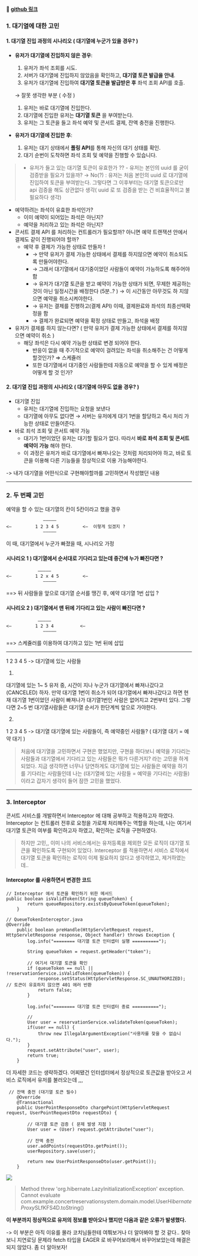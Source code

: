 #### 🔗 [github 링크](https://github.com/kyungmin1221/concert-reservation-system)

### 1. 대기열에 대한 고민
#### **1. 대기열 진입 과정의 시나리오 ( 대기열에 누군가 있을 경우? )**

- **유저가 대기열에 진입하지 않은 경우**:
    1. 유저가 좌석 조회를 시도.
    2. 서버가 대기열에 진입하지 않았음을 확인하고, **대기열 토큰 발급을 안내**.
    3. 유저가 대기열에 진입하여 **대기열 토큰을 발급받은 후** 좌석 조회 API를 호출.

  → 잘못 생각한 부분 ( 수정 )

    1. 유저는 바로 대기열에 진입한다.
    2. 대기열에 진입한 유저는 **대기열 토큰** 을 부여받는다.
    3. 유저는 그 토큰을 들고 좌석 예약 및 콘서트 결제, 잔액 충전을 진행한다.
- **유저가 대기열에 진입한 후**:
    1. 유저는 대기 상태에서 **폴링 API**를 통해 자신의 대기 상태를 확인.
    2. 대기 순번이 도착하면 좌석 조회 및 예약을 진행할 수 있습니다.

> - 유저가 들고 있는 대기열 토큰이 유효한가 ??
    - 유저는 본인의 uuid 를 굳이 검증받을 필요가 있을까? → No(?) : 유저는 처음 본인의 uuid 로 대기열에 진입하여 토큰을 부여받는다. 그렇다면 그 이후부터는 대기열 토큰으로만 api 검증을 해도 상관없다 생각( uuid 로 또 검증을 받는 건 비효율적이고 불필요하다 생각)
- 예약하려는 좌석이 유효한 좌석인가?
    - 이미 예약이 되어있는 좌석은 아닌지?
    - 예약을 처리하고 있는 좌석은 아닌지?
- 콘서트 결제 API 를 처리하는 컨트롤러가 필요할까? 아니면 예약 트랜잭션 안에서 결제도 같이 진행되어야 할까?
    - 예약 후 결제가 가능한 상태로 만들자 !
        - →  만약 유저가 결제 가능한 상태에서 결제를 하지않으면 예약이 취소되도록 만들어야한다.
        - → 그래서 대기열에서 대기중이었던 사람들이 예약이 가능하도록 해주어야함
        - →  유저가 대기열 토큰을 받고 예약이 가능한 상태가 되면, 무제한 제공하는 것이 아닌 일정시간을 배정한다 (5분..? ) → 이 시간동안  아무것도 하                  지않으면 예약을 취소시켜야한다.
        - →  유저는 결제를 진행하고(결제 API) 이때, 결제완료와 좌석의 최종선택확정을 함
        - → 결제가 완료되면 예약을 확정 상태로 만들고, 좌석을 배정
- 유저가 결제를 하지 않는다면? ( 만약 유저가 결제 가능한 상태에서 결제를 하지않으면 예약이 취소 )
    - 해당 좌석은 다시 예약 가능한 상태로 변경 되어야 한다.
        - 반응이 없을 때 주기적으로 예약이 걸려있는 좌석을 취소해주는 건 어떻게 할것인가? ⇒ 스케쥴러
        - 또한 대기열에서 대기중인 사람들한테 자동으로 예약을 할 수 있게 배정은 어떻게 할 것 인가?


#### **2. 대기열 진입 과정의 시나리오 ( 대기열에 아무도 없을 경우? )**

- 대기열 진입
    - 유저는 대기열에 진입하는 요청을 보낸다
    - 대기열에 아무도 없다면 → 서버는 유저에게 대기 1번을 할당하고 즉시 처리 가능한 상태로 만들어준다.
- 바로 죄석 조회 및 콘서트 예약 가능
    - 대기가 1번이었던 유저는 대기할 필요가 없다. 따라서 **바로 좌석 조회 및 콘서트 예약이 가능** 해야 한다.
    - 이 과정은 유저가 바로 대기열에서 빠져나오는 것처럼 처리되어야 하고, 바로 토큰을 이용해 다른 기능들을 정상적으로 이용 가능해야한다.


-> 내가 대기열을 어떤식으로 구현해야할까를 고민하면서 작성했던 내용

---
### 2. 두 번째 고민
예약을 할 수 있는 대기열의 칸이 5칸이라고 했을 경우

                  —————
    <—         1 2 3 4 5         <—  이렇게 있겠지 ?   
                  ————— 

이 때, 대기열에서 누군가 빠졌을 때,  시나리오 가정

#### 시나리오 1 ) 대기열에서 순서대로 기다리고 있는데 중간에 누가 빠진다면 ?

                —————
    <—         1 2 x 4 5         <—      
                  ————— 

==> 뒤 사람들을 앞으로 대기열 순서를 땡긴 후, 예약 대기열 1번 삽입 ?


#### 시나리오 2 ) 대기열에서 맨 뒤에 기다리고 있는 사람이 빠진다면 ?
                —————
    <—         1 2 3 4          <—   
                  ————— 

==>    스케쥴러를 이용하여 대기하고 있는 1번 뒤에 삽입

--- 

1 2 3 4 5  -> 대기열에 있는 사람들

1.
대기열에 있는 1~ 5 유저 중, 시간이 지나 누군가 대기열에서 빠져나갔다고(CANCELED) 하자.
만약 대기열 1번이 취소가 되어 대기열에서 빠져나갔다고 하면 현재 대기열 1번이었던 사람이 빠져나가 대기열1번인 사람은 없어지고 2번부터 있다. 그렇다면 2~5 번 대기열사람들은 대기열 순서가 한단계씩 앞으로 가야한다.

2.
1 2 3 4 5 -> 대기열
대기열에 있는 사람들이, 즉 예약중인 사람들?
( 대기열 대기 = 예약 대기 )

> 처음에 대기열을 고민하면서 구현은 했었지만, 구현을 하다보니 예약을 기다리는 사람들과 대기열에서 기다리고 있는 사람들은 뭐가 다른거지? 라는 고민을 하게되었다. 지금 생각하면 너무나 당연하게도 대기열에 있는 사람들은 예약을 하기를 기다리는 사람들인데 나는 (대기열에 있는 사람들 = 예약을 기다리는 사람들) 이라고 갑자기 생각이 들어 잠깐 고민을 했었다.

---
### 3. Interceptor
콘서트 서비스를 개발하면서 Interceptor 에 대해 공부하고 적용하고자 하였다. Interceptor 는 컨트롤러 전후로 요청을 가로채 처리해주는 역할을 하는데, 나는 여기서 대기열 토큰의 여부를 확인하고자 하였고, 확인하는 로직을 구현하였다.

> 하지만 고민,, 이미 나의 서비스에서는 유저등록을 제외한 모든 로직이 대기열 토큰을 확인하도록 구현되어 있었다. Interceptor 를 적용하면서 서비스 로직에서 대기열 토큰을 확인하는 로직이 이제 필요하지 않다고 생각하였고, 제거하였는데..


#### Interceptor 를 사용하면서 변경한 코드
```
// Interceptor 에서 토큰을 확인하기 위한 메서드
public boolean isValidToken(String queueToken) {
        return queueRepository.existsByQueueToken(queueToken);
    }
```

```
// QueueTokenInterceptor.java
@Override
    public boolean preHandle(HttpServletRequest request, HttpServletResponse response, Object handler) throws Exception {
        log.info("======== 대기열 토큰 인터셉터 실행 ==========");

        String queueToken = request.getHeader("token");
        
		// 여기서 대기열 토큰을 확인 
        if (queueToken == null || !reservationService.isValidToken(queueToken)) {
            response.setStatus(HttpServletResponse.SC_UNAUTHORIZED);  // 토큰이 유효하지 않으면 401 에러 반환
            return false;
        }

        log.info("======== 대기열 토큰 인터셉터 종료 ==========");
        
        // 
        User user = reservationService.validateToken(queueToken);
        if(user == null) {
            throw new IllegalArgumentException("사용자를 찾을 수 없습니다.");
        }
        request.setAttribute("user", user);
        return true;
    }
```
더 자세한 코드는 생략하겠다. 어찌됐건 인터셉터에서 정상적으로 토큰값을 받아오고
서비스 로직에서 유저를 불러오는데 ,,,
```
 // 잔액 충전 (대기열 토큰 필수)
    @Override
    @Transactional
    public UserPointResponseDto chargePoint(HttpServletRequest request, UserPointRequestDto requestDto) {

        // 대기열 토큰 검증 ( 문제 발생 지점 )
        User user = (User) request.getAttribute("user");

        // 잔액 충전
        user.addPoints(requestDto.getPoint());
        userRepository.save(user);

        return new UserPointResponseDto(user.getPoint());
    }
```
![](https://velog.velcdn.com/images/kyungmin/post/012cd59e-662f-427e-8017-8b237adfbc71/image.png)
> Method threw 'org.hibernate.LazyInitializationException' exception. Cannot evaluate com.example.concertreservationsystem.domain.model.User$HibernateProxy$SLfKFS4D.toString()

**이 부분까지 정상적으로 유저의 정보를 받아오나 했지만 다음과 같은 오류가 발생했다.**

-> 이 부분은 아직 이유를 몰라 코치님들한테 여쭤보거나 더 알아봐야 할 것 같다..
찾아보니 지연로딩 문제라 fetch 타입을 EAGER 로 바꾸어보라해서 바꾸어보았는데 해결은 되지 않았다. 좀 더 알아보자!
